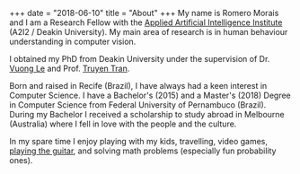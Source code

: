 +++
date = "2018-06-10"
title = "About"
+++
My name is Romero Morais and I am a Research Fellow with the [Applied Artificial Intelligence Institute](https://a2i2.deakin.edu.au/) (A2I2 / Deakin University). My main area of research is in human behaviour understanding in computer vision.

I obtained my PhD from Deakin University under the supervision of Dr. [Vuong Le](https://vuongle2.github.io/) and Prof. [Truyen Tran](https://truyentran.github.io/index.html).

Born and raised in Recife (Brazil), I have always had a keen interest in Computer Science. I have a Bachelor's (2015) and a Master's (2018) Degree in Computer Science from Federal University of Pernambuco (Brazil). During my Bachelor I received a scholarship to study abroad in Melbourne (Australia) where I fell in love with the people and the culture.

In my spare time I enjoy playing with my kids, travelling, video games, [playing the guitar](http://soundcloud.com/papapenguin/choro-mazurka-villa-lobos-by-romero-barata-morais?fbclid=IwAR0abGK5kg_fcfv18TGAKQ3dUvA2HgwhP3GrNveghEXe75-BZ9I7cDsBoHc), and solving math problems (especially fun probability ones).